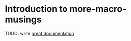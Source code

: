 # Introduction to more-macro-musings

TODO: write [great documentation](http://jacobian.org/writing/what-to-write/)

